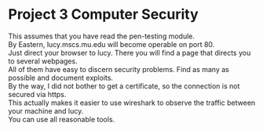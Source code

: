 # Project 3 Computer Security       
This assumes that you have read the pen-testing module.     
By  Eastern, lucy.mscs.mu.edu  will  become  operable  on  port  80.     
Just  direct  your  browser  to lucy. There you will find a page that directs you to several webpages.         
All of them have easy to discern security problems. Find as many as possible and document exploits.         
By the way, I did not bother to get a certificate, so the connection is not secured via https.            
This actually makes it easier to use wireshark to observe the traffic between your machine and lucy.          
You can use all reasonable tools.   
